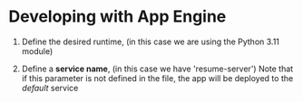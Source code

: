 
# Developing with App Engine

1. Define the desired runtime, (in this case we are using the Python 3.11 module)

2. Define a **service name**, (in this case we have 'resume-server') Note that if this parameter is not defined in the file, the app will be deployed to the *default* service


